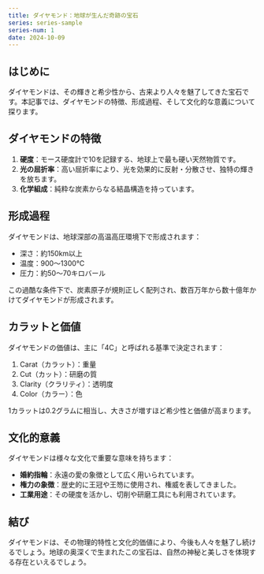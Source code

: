 ```yaml
---
title: ダイヤモンド：地球が生んだ奇跡の宝石
series: series-sample
series-num: 1
date: 2024-10-09
---
```


## はじめに

ダイヤモンドは、その輝きと希少性から、古来より人々を魅了してきた宝石です。本記事では、ダイヤモンドの特徴、形成過程、そして文化的な意義について探ります。

## ダイヤモンドの特徴

1. **硬度**：モース硬度計で10を記録する、地球上で最も硬い天然物質です。
2. **光の屈折率**：高い屈折率により、光を効果的に反射・分散させ、独特の輝きを放ちます。
3. **化学組成**：純粋な炭素からなる結晶構造を持っています。

## 形成過程

ダイヤモンドは、地球深部の高温高圧環境下で形成されます：

- 深さ：約150km以上
- 温度：900〜1300℃
- 圧力：約50〜70キロバール

この過酷な条件下で、炭素原子が規則正しく配列され、数百万年から数十億年かけてダイヤモンドが形成されます。

## カラットと価値

ダイヤモンドの価値は、主に「4C」と呼ばれる基準で決定されます：

1. Carat（カラット）：重量
2. Cut（カット）：研磨の質
3. Clarity（クラリティ）：透明度
4. Color（カラー）：色

1カラットは0.2グラムに相当し、大きさが増すほど希少性と価値が高まります。

## 文化的意義

ダイヤモンドは様々な文化で重要な意味を持ちます：

- **婚約指輪**：永遠の愛の象徴として広く用いられています。
- **権力の象徴**：歴史的に王冠や王笏に使用され、権威を表してきました。
- **工業用途**：その硬度を活かし、切削や研磨工具にも利用されています。

## 結び

ダイヤモンドは、その物理的特性と文化的価値により、今後も人々を魅了し続けるでしょう。地球の奥深くで生まれたこの宝石は、自然の神秘と美しさを体現する存在といえるでしょう。
